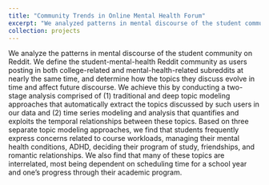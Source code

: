 ```yaml
---
title: "Community Trends in Online Mental Health Forum"
excerpt: "We analyzed patterns in mental discourse of the student community in Reddit. We performed topic modeling and time series modeling and analysis that quantifies relationships between the qualitative topics. [Link to paper](https://drive.google.com/file/d/1kvblhM9Va7gG3Y1IFgrw00ocZ7hKVH63/view) <br/><img src='Screenshot 2022-10-15 at 7.17.12 PM.png' width='300'>"
collection: projects
---
```


We analyze the patterns in mental discourse of the student community on Reddit. We define the student-mental-health Reddit community as users posting in both college-related and mental-health-related subreddits at nearly the same time, and determine how the topics they discuss evolve in time and affect future discourse. We achieve this by conducting a two-stage analysis comprised of (1) traditional and deep topic modeling approaches that automatically extract the topics discussed by such users in our data and (2) time series modeling and analysis that quantifies and exploits the temporal relationships between these topics. Based on three separate topic modeling approaches, we find that students frequently express concerns related to course workloads, managing their mental health conditions, ADHD, deciding their program of study, friendships, and romantic relationships. We also find that many of these topics are interrelated, most being dependent on scheduling time for a school year and one’s progress through their academic program.
